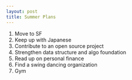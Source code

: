 ```yaml
---
layout: post
title: Summer Plans
---
```


1. Move to SF
2. Keep up with Japanese
3. Contribute to an open source project
4. Strengthen data structure and algo foundation
5. Read up on personal finance
6. Find a swing dancing organization
7. Gym